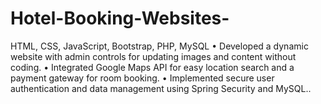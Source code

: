 # Hotel-Booking-Websites-
HTML, CSS, JavaScript, Bootstrap, PHP, MySQL               • Developed a dynamic website with admin controls for updating images and content without coding.  • Integrated Google Maps API for easy location search and a payment gateway for room booking. • Implemented secure user authentication and data management using Spring Security and MySQL.. 
